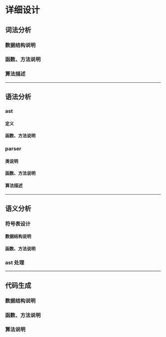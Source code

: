 # 详细设计

## 词法分析

### 数据结构说明



### 函数、方法说明



### 算法描述



---

## 语法分析

### ast



#### 定义



#### 函数、方法说明



### parser

#### 类说明



#### 函数、方法说明



#### 算法描述

---

## 语义分析

### 符号表设计

#### 数据结构说明



#### 函数、方法说明



### ast 处理

---

## 代码生成

### 数据结构说明

### 函数、方法说明

### 算法说明

